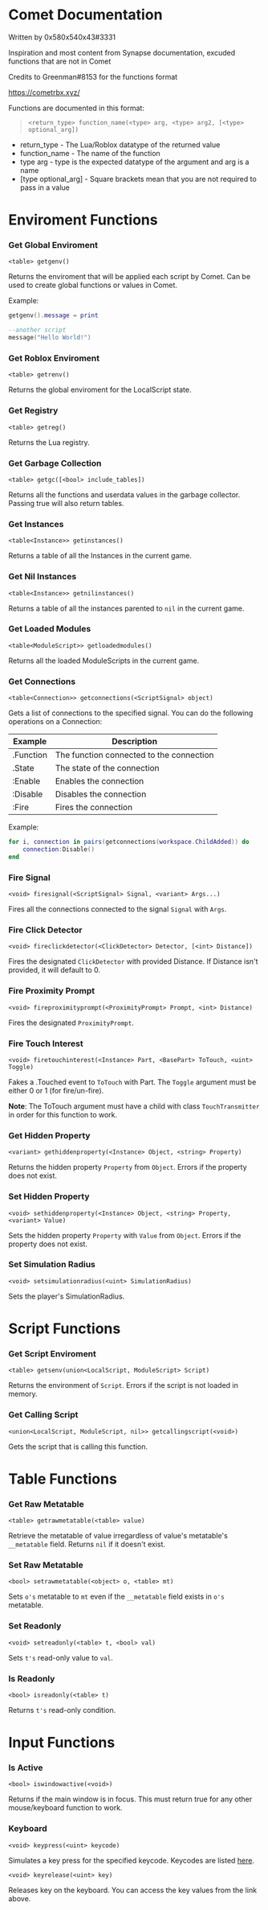 # Comet Documentation

Written by 0x580x540x43#3331

Inspiration and most content from Synapse documentation, excuded functions that are not in Comet

Credits to Greenman#8153 for the functions format

https://cometrbx.xyz/

Functions are documented in this format:
> ```<return_type> function_name(<type> arg, <type> arg2, [<type> optional_arg])```

* return_type - The Lua/Roblox datatype of the returned value
* function_name - The name of the function
* type arg - type is the expected datatype of the argument and arg is a name
* [type optional_arg] - Square brackets mean that you are not required to pass in a value 

# Enviroment Functions


### Get Global Enviroment

`<table> getgenv()`

Returns the enviroment that will be applied each script by Comet. Can be used to create global functions or values in Comet.

Example:
```lua
getgenv().message = print
```
```lua
--another script
message("Hello World!")
```

### Get Roblox Enviroment

`<table> getrenv()`

Returns the global enviroment for the LocalScript state.

### Get Registry

`<table> getreg()`

Returns the Lua registry.

### Get Garbage Collection

`<table> getgc([<bool> include_tables])`

Returns all the functions and userdata values in the garbage collector. Passing true will also return tables.

### Get Instances

`<table<Instance>> getinstances()`

Returns a table of all the Instances in the current game.

### Get Nil Instances

`<table<Instance>> getnilinstances()`

Returns a table of all the instances parented to `nil` in the current game.

### Get Loaded Modules

`<table<ModuleScript>> getloadedmodules()`

Returns all the loaded ModuleScripts in the current game.

### Get Connections

`<table<Connection>> getconnections(<ScriptSignal> object)`

Gets a list of connections to the specified signal. You can do the following operations on a Connection:

| Example      | Description                              | 
| ------------ | ---------------------------------------- |
| .Function	   | The function connected to the connection |
| .State	   | The state of the connection |
| :Enable	   | Enables the connection |
| :Disable	   | Disables the connection |
| :Fire 	   | Fires the connection |

Example: 
```lua
for i, connection in pairs(getconnections(workspace.ChildAdded)) do
    connection:Disable()
end
```

### Fire Signal

`<void> firesignal(<ScriptSignal> Signal, <variant> Args...)`

Fires all the connections connected to the signal `Signal` with `Args`.

### Fire Click Detector

`<void> fireclickdetector(<ClickDetector> Detector, [<int> Distance])`

Fires the designated `ClickDetector` with provided Distance. If Distance isn't provided, it will default to 0.

### Fire Proximity Prompt

`<void> fireproximityprompt(<ProximityPrompt> Prompt, <int> Distance)`

Fires the designated `ProximityPrompt`.

### Fire Touch Interest

`<void> firetouchinterest(<Instance> Part, <BasePart> ToTouch, <uint> Toggle)`

Fakes a .Touched event to `ToTouch` with Part. The `Toggle` argument must be either 0 or 1 (for fire/un-fire).

**Note**: The ToTouch argument must have a child with class `TouchTransmitter` in order for this function to work.

### Get Hidden Property

`<variant> gethiddenproperty(<Instance> Object, <string> Property)`

Returns the hidden property `Property` from `Object`. Errors if the property does not exist.

### Set Hidden Property

`<void> sethiddenproperty(<Instance> Object, <string> Property, <variant> Value)`

Sets the hidden property `Property` with `Value` from `Object`. Errors if the property does not exist.

### Set Simulation Radius

`<void> setsimulationradius(<uint> SimulationRadius)`

Sets the player's SimulationRadius.

# Script Functions


### Get Script Enviroment

`<table> getsenv(union<LocalScript, ModuleScript> Script)`

Returns the environment of `Script`. Errors if the script is not loaded in memory.

### Get Calling Script

`<union<LocalScript, ModuleScript, nil>> getcallingscript(<void>)`

Gets the script that is calling this function.

# Table Functions


### Get Raw Metatable

`<table> getrawmetatable(<table> value)`

Retrieve the metatable of value irregardless of value's metatable's `__metatable` field. Returns `nil` if it doesn't exist.

### Set Raw Metatable

`<bool> setrawmetatable(<object> o, <table> mt)`

Sets `o's` metatable to `mt` even if the `__metatable` field exists in `o's` metatable.

### Set Readonly

`<void> setreadonly(<table> t, <bool> val)`

Sets `t's` read-only value to `val`.

### Is Readonly

`<bool> isreadonly(<table> t)`

Returns `t's` read-only condition.

# Input Functions


### Is Active

`<bool> iswindowactive(<void>)`

Returns if the main window is in focus. This must return true for any other mouse/keyboard function to work.

### Keyboard

`<void> keypress(<uint> keycode)`

Simulates a key press for the specified keycode. Keycodes are listed [here](https://docs.microsoft.com/en-us/windows/win32/inputdev/virtual-key-codes).

`<void> keyrelease(<uint> key)`

Releases key on the keyboard. You can access the key values from the link above.
